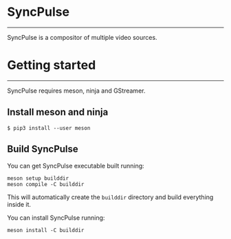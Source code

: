 # SyncPulse
-----------

SyncPulse is a compositor of multiple video sources.

# Getting started
-----------------

SyncPulse requires meson, ninja and GStreamer.

## Install meson and ninja

```
$ pip3 install --user meson
```


## Build SyncPulse

You can get SyncPulse executable built running:

```
meson setup builddir
meson compile -C builddir
```

This will automatically create the ```builddir``` directory and build everything inside it.


You can install SyncPulse running:
```
meson install -C builddir
```
